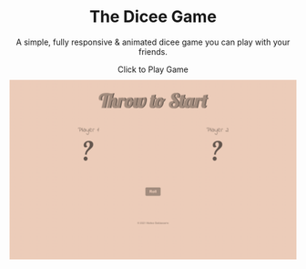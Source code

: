 <div style="text-align: center;">
    <h1>The Dicee Game</h1>
    <p>A simple, fully responsive  & animated dicee game you can play with your friends.</p>
    <a style="text-decoration: none;" href="https://matteobaldassarre.github.io/the-dicee-game/">Click to Play Game</a>
</div>

<img style="text-align: center; margin-top: 10px;" src="img/home.png">